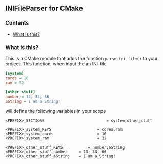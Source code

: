 ## INIFileParser for CMake



### Contents

- [What is this?](#what-is-this)



### What is this?

This is a CMake module that adds the function `parse_ini_file()` to your project. This function, when input the an INI-file

```ini
[system]
cores = 16
ram = 32

[other stuff]
number = 13, 33, 66
aString = I am a String!
```

will define the following variables in your scope

```
<PREFIX>_SECTIONS							= system;other_stuff

<PREFIX>_system_KEYS					= cores;ram
<PREFIX>_system_cores					= 16
<PREFIX>_system_ram						= 32

<PREFIX>_other_stuff_KEYS			= number;aString
<PREFIX>_other_stuff_number		= 13, 33, 66
<PREFIX>_other_stuff_aString	= I am a String!
```




